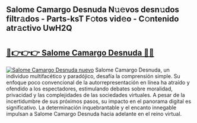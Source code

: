 ## Salome Camargo Desnuda N𝚞𝚎vos desn𝚞dos filtr𝚊dos - Parts-ksT F𝚘tos vid𝚎o - C𝚘ntenido atr𝚊ctivo UwH2Q

# <h2><a href="http://mb4wvg.tromn.icu/?c=Salome+Camargo+Desnuda">🔗👉👉👉 Salome Camargo Desnuda 🔗🔗</a></h2>

[![Salome Camargo Desnuda nuevo](https://i.imgur.com/pEAQMta.gif)](http://mb4wvg.tromn.icu/?c=Salome+Camargo+Desnuda)
Salome Camargo Desnuda, un individuo multifacético y paradójico, desafía la comprensión simple. Su enfoque poco convencional de la autorrepresentación en línea ha atraído y ofendido a los espectadores, estimulando debates sobre moralidad, privacidad y las complejidades de las sociedades virtuales. A pesar de la incertidumbre de sus próximos pasos, su impacto en el panorama digital es significativo. La determinación inquebrantable y el encanto innegable impulsan a Salome Camargo Desnuda hacia adelante en el reino virtual.
